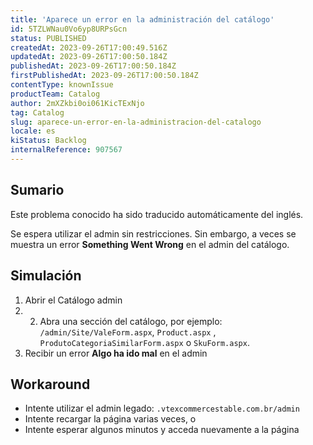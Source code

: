 ```yaml
---
title: 'Aparece un error en la administración del catálogo'
id: 5TZLWNau0Vo6yp8URPsGcn
status: PUBLISHED
createdAt: 2023-09-26T17:00:49.516Z
updatedAt: 2023-09-26T17:00:50.184Z
publishedAt: 2023-09-26T17:00:50.184Z
firstPublishedAt: 2023-09-26T17:00:50.184Z
contentType: knownIssue
productTeam: Catalog
author: 2mXZkbi0oi061KicTExNjo
tag: Catalog
slug: aparece-un-error-en-la-administracion-del-catalogo
locale: es
kiStatus: Backlog
internalReference: 907567
---
```


## Sumario

<div class="alert alert-info">
  <p>Este problema conocido ha sido traducido automáticamente del inglés.</p>
</div>


Se espera utilizar el admin sin restricciones. Sin embargo, a veces se muestra un error **Something Went Wrong** en el admin del catálogo.


##

## Simulación



1. Abrir el Catálogo admin
2. 2. Abra una sección del catálogo, por ejemplo: `/admin/Site/ValeForm.aspx`, `Product.aspx` , `ProdutoCategoriaSimilarForm.aspx` o `SkuForm.aspx`.
3. Recibir un error **Algo ha ido mal** en el admin



## Workaround



- Intente utilizar el admin legado: `.vtexcommercestable.com.br/admin`
- Intente recargar la página varias veces, o
- Intente esperar algunos minutos y acceda nuevamente a la página





